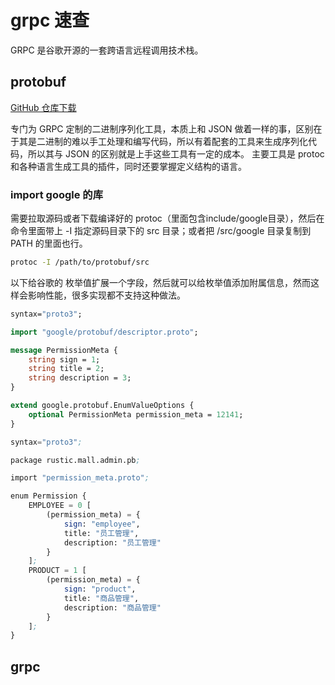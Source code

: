 # grpc 速查

GRPC 是谷歌开源的一套跨语言远程调用技术栈。

## protobuf

[GitHub 仓库下载](https://github.com/protocolbuffers/protobuf/releases)

专门为 GRPC 定制的二进制序列化工具，本质上和 JSON 做着一样的事，区别在于其是二进制的难以手工处理和编写代码，所以有着配套的工具来生成序列化代码，所以其与 JSON 的区别就是上手这些工具有一定的成本。
主要工具是 protoc 和各种语言生成工具的插件，同时还要掌握定义结构的语言。

### import google 的库

需要拉取源码或者下载编译好的 protoc（里面包含include/google目录），然后在命令里面带上 -I 指定源码目录下的 src 目录；或者把 /src/google 目录复制到 PATH 的里面也行。

```bash
protoc -I /path/to/protobuf/src
```

以下给谷歌的 枚举值扩展一个字段，然后就可以给枚举值添加附属信息，然而这样会影响性能，很多实现都不支持这种做法。

```proto
syntax="proto3";

import "google/protobuf/descriptor.proto";

message PermissionMeta {
    string sign = 1;
    string title = 2;
    string description = 3;
}

extend google.protobuf.EnumValueOptions {
    optional PermissionMeta permission_meta = 12141;
}
```

```pb
syntax="proto3";

package rustic.mall.admin.pb;

import "permission_meta.proto";

enum Permission {
    EMPLOYEE = 0 [
        (permission_meta) = {
            sign: "employee",
            title: "员工管理",
            description: "员工管理"
        }
    ];
    PRODUCT = 1 [
        (permission_meta) = {
            sign: "product",
            title: "商品管理",
            description: "商品管理"
        }
    ];
}
```

## grpc

